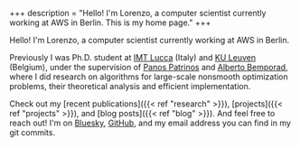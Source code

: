 +++
description = "Hello! I'm Lorenzo, a computer scientist currently working at AWS in Berlin. This is my home page."
+++

Hello! I'm Lorenzo, a computer scientist currently working at AWS in Berlin.

Previously I was Ph.D. student at [IMT Lucca](http://www.imtlucca.it/) (Italy)
and [KU Leuven](https://www.esat.kuleuven.be/stadius/) (Belgium), under the supervision of
[Panos Patrinos](https://www.esat.kuleuven.be/stadius/person.php?persid=639&id=782)
and [Alberto Bemporad](http://cse.lab.imtlucca.it/~bemporad/),
where I did research on algorithms for large-scale nonsmooth optimization problems,
their theoretical analysis and efficient implementation.

Check out my [recent publications]({{< ref "research" >}}), [projects]({{< ref "projects" >}}),
and [blog posts]({{< ref "blog" >}}).
And feel free to reach out! I'm on [Bluesky](https://bsky.app/profile/lostella.bsky.social), [GitHub](https://github.com/lostella),
and my email address you can find in my git commits.
